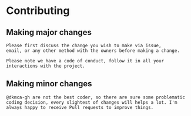 # Contributing

## Making major changes
```
Please first discuss the change you wish to make via issue, 
email, or any other method with the owners before making a change.
```

```
Please note we have a code of conduct, follow it in all your interactions with the project.
```

## Making minor changes
```
@dkmca-gh are not the best coder, so there are sure some problematic coding decision, every slightest of changes will helps a lot. I'm always happy to receive Pull requests to improve things.
```
